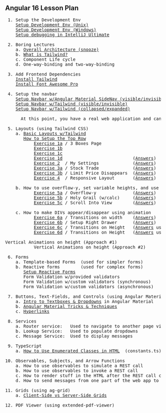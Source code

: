 Angular 16 Lesson Plan
-----------------------

<pre>
 1. Setup the Development Env
    <a href="https://docs.google.com/document/d/1-vutLIaIN0A3WDm0P4gf9yFRLNyVVX8s2RZLWrbdT-o/edit">Setup Development Env (Unix)</a>
    <a href="https://docs.google.com/document/d/1-vutLIaIN0A3WDm0P4gf9yFRLNyVVX8s2RZLWrbdT-o/edit">Setup Development Env (Windows)</a>
    <a href="https://github.com/traderres/webClass/blob/master/learnAngular/lessons_Angular16/howToDebugExistingWebapp.txt">Setup debugging in IntelliJ Ultimate</a>

 2. Boring Lectures
    a. <a href="https://github.com/traderres/webClass/blob/master/learnAngular/lessons_Angular16/lectures/boring.lecture.overallArchitecture.txt">Overall Architecture (snooze)</a>
    b. <a href="https://github.com/traderres/webClass/blob/master/learnAngular/lessons_Angular16/lectures/boring.lecture.what.is.tailwind.txt">What is Tailwind?</a>
    c. Component Life cycle
    d. One-way-binding and two-way-binding

 3. Add Frontend Dependencies
    <a href="https://github.com/traderres/webClass/blob/master/learnAngular/lessons_Angular16/lesson03_installTailwind.txt">Install Tailwind</a>
    <a href="https://github.com/traderres/webClass/blob/master/learnAngular/lessons_Angular16/lesson04_installFontAwesome.txt">Install Font Awesome Pro</a>

 4. Setup the navbar
    <a href="https://github.com/traderres/webClass/blob/master/learnAngular/lessons_Angular16/lesson05a_setupNavBarWithAngularMaterialSideNav.txt">Setup Navbar w/Angular Material SideNav (visible/invisible)</a>
    <a href="https://github.com/traderres/webClass/blob/master/learnAngular/lessons_Angular16/lesson05b_setupNavBarUsingTailWind.txt">Setup Navbar w/Tailwind (visible/invisible)</a>
    <a href="https://github.com/traderres/webClass/blob/master/learnAngular/lessons_Angular16/lesson05c_setupNavBarUsingTailWindAlwaysVisible.txt">Setup Navbar w/Tailwind (collapsed/expanded)</a>

      At this point, you have a real web application and can start adding page views
    
 5. Layouts (using Tailwind CSS)
    a. <a href="https://github.com/traderres/webClass/blob/master/learnAngular/lessons_Angular16/lectures/boring.lecture.basic.layouts.txt">Basic Layouts w/Tailwind</a>            
       <a href="https://github.com/traderres/webClass/blob/master/learnAngular/lessons_Angular16/howToSetupTopRow.txt">How to Setup the Top Row</a>
           <a href="https://github.com/traderres/webClass/blob/master/learnAngular/lessons_Angular16/exercises/tailwind.exercise01a.question.txt">Exercise 1a</a> / 3 Boxes Page
           <a href="https://github.com/traderres/webClass/blob/master/learnAngular/lessons_Angular16/exercises/tailwind.exercise01b.question.txt">Exercise 1b</a>
           <a href="https://github.com/traderres/webClass/blob/master/learnAngular/lessons_Angular16/exercises/tailwind.exercise01c.question.txt">Exercise 1c</a>
           <a href="https://github.com/traderres/webClass/blob/master/learnAngular/lessons_Angular16/exercises/tailwind.exercise01d.question.txt">Exercise 1d</a>                           (<a href="https://github.com/traderres/webClass/blob/master/learnAngular/lessons_Angular16/exercises/tailwind.exercise01d.answers.txt">Answers</a>)
           <a href="https://github.com/traderres/webClass/blob/master/learnAngular/lessons_Angular16/exercises/tailwind.exercise02.my-settings.question.txt">Exercise 2</a>  / My Settings             (<a href="https://github.com/traderres/webClass/blob/master/learnAngular/lessons_Angular16/exercises/tailwind.exercise02.my-settings.answers.txt">Answers</a>)
           <a href="https://github.com/traderres/webClass/blob/master/learnAngular/lessons_Angular16/exercises/tailwind.exercise03a.stock-trade.question.txt">Exercise 3a</a> / Stock Trade             (<a href="https://github.com/traderres/webClass/blob/master/learnAngular/lessons_Angular16/exercises/tailwind.exercise03a.stock-trade.answers.txt">Answers</a>)
           <a href="https://github.com/traderres/webClass/blob/master/learnAngular/lessons_Angular16/exercises/tailwind.exercise03b.stock-trade.question.txt">Exercise 3b</a> / Limit Price Disappears  (<a href="https://github.com/traderres/webClass/blob/master/learnAngular/lessons_Angular16/exercises/tailwind.exercise03b.stock-trade.answers.txt">Answers</a>)
           <a href="https://github.com/traderres/webClass/blob/master/learnAngular/lessons_Angular16/exercises/tailwind.exercise04.responsive.layout.question.txt">Exercise 4</a>  / Responsive Layout       (<a href="https://github.com/traderres/webClass/blob/master/learnAngular/lessons_Angular16/exercises/tailwind.exercise04.responsive.layout.answers.txt">Answers</a>)

    b. How to use overflow-y, set variable heights, and use fixed divs
           <a href="https://github.com/traderres/webClass/blob/master/learnAngular/lessons_Angular16/exercises/tailwind.exercise05a.overflow-y.question.txt">Exercise 5a</a> / Overflow-y              (<a href="https://github.com/traderres/webClass/blob/master/learnAngular/lessons_Angular16/exercises/tailwind.exercise05a.overflow-y.answers.txt">Answers</a>)
           <a href="https://github.com/traderres/webClass/blob/master/learnAngular/lessons_Angular16/exercises/tailwind.exercise05b.holy-grail.question.txt">Exercise 5b</a> / Holy Grail (w/calc)     (<a href="https://github.com/traderres/webClass/blob/master/learnAngular/lessons_Angular16/exercises/tailwind.exercise05b.holy-grail.answers.txt">Answers</a>)
           <a href="https://github.com/traderres/webClass/blob/master/learnAngular/lessons_Angular16/exercises/tailwind.exercise05c.scroll-into-view.question.txt">Exercise 5c</a> / Scroll Into View        (<a href="https://github.com/traderres/webClass/blob/master/learnAngular/lessons_Angular16/exercises/tailwind.exercise05c.scroll-into-view.answers.txt">Answers</a>)

    c. How to make DIVs appear/disappear using animation
           <a href="https://github.com/traderres/webClass/blob/master/learnAngular/lessons_Angular16/exercises/tailwind.exercise06a.howToDoTransitionsOnWidth.question.txt">Exercise 6a</a> / Transitions on width    (<a href="https://github.com/traderres/webClass/blob/master/learnAngular/lessons_Angular16/exercises/tailwind.exercise06a.howToDoTransitionsOnWidth.answers.txt">Answers</a>)
           <a href="https://github.com/traderres/webClass/blob/master/learnAngular/lessons_Angular16/exercises/tailwind.exercise06b.right-side-slide-out-drawer.question.txt">Exercise 6b</a> / Setup Right Drawer      (<a href="https://github.com/traderres/webClass/blob/master/learnAngular/lessons_Angular16/exercises/tailwind.exercise06b.right-side-slide-out-drawer.answers.txt">Answers</a>)
           <a href="https://github.com/traderres/webClass/blob/master/learnAngular/lessons_Angular16/exercises/tailwind.exercise06c.howToDoTransitionsOnHeightUsingTemplateVar.question.txt">Exercise 6c</a> / Transitions on Height   (<a href="https://github.com/traderres/webClass/blob/master/learnAngular/lessons_Angular16/exercises/tailwind.exercise06c.howToDoTransitionsOnHeightUsingTemplateVar.answers.txt">Answers</a> using template variable)
           <a href="https://github.com/traderres/webClass/blob/master/learnAngular/lessons_Angular16/exercises/tailwind.exercise06d.howToDoTransitionsOnHeightUsingTailwind.question.txt">Exercise 6d</a> / Transitions on Height   (<a href="https://github.com/traderres/webClass/blob/master/learnAngular/lessons_Angular16/exercises/tailwind.exercise06c.howToDoTransitionsOnHeightUsingTailwind.answers.txt">Answers</a> using pure tailwind approach)
  
Vertical Animations on height (Approach #1)
           Vertical Animations on height (Approach #2)

 6. Forms
    a. Template-based Forms  (used for simpler forms)
    b. Reactive forms        (used for complex forms)
       <a href="https://github.com/traderres/webClass/blob/master/learnAngular/lessons_Angular16/howToSetupReactiveForm.txt">Setup Reactive Forms</a>
       Form Validation w/provided validators
       Form Validation w/custom validators (synchronous)
       Form Validation w/custom validators (asynchronous)

 7. Buttons, Text-Fields, and Controls (using Angular Material)
    a. <a href="https://github.com/traderres/webClass/blob/master/learnAngular/lessons_Angular16/lectures/boring.lecture.dropdowns.and.textboxes.txt">Intro to Textboxes & Dropdowns</a> in Angular Material
    b. <a href="https://github.com/traderres/webClass/blob/master/learnAngular/lessons_Angular16/lectures/boring.lecture.angular.tricks.and.techniques.txt">Angular Material Tricks & Techniques</a>
    c. <a href="https://github.com/traderres/webClass/blob/master/learnAngular/lessons_Angular16/howToAddHyperlinks.txt">Hyperlinks</a>
    
 8. Services
    a. Router service:   Used to navigate to another page view
    b. Lookup Service:   Used to populate dropdowns
    c. Message Service:  Used to display messages
 
 9. TypeScript
    a. <a href="https://github.com/traderres/webClass/blob/master/learnAngular/lessons_Angular16/howToReferenceEnumClass.txt">How to Use Enumerated Classes in HTML</a>  (constants.ts)

10. Observables, Subjects, and Arrow Functions
    a. How to use observables to simulate a REST call
    b. How to use observables to invoke a REST call
    c. How to render stuff in the HTML after the REST call comes back
    d. How to send messages from one part of the web app to another

11. Grids (using ag-grid)
    a. <a href="https://github.com/traderres/webClass/blob/master/learnAngular/lessons_Angular16/lectures/boring.lecture.grids.txt">Client-Side vs Server-Side Grids</a>
    
12. PDF Viewer (using extended-pdf-viewer)

</pre>